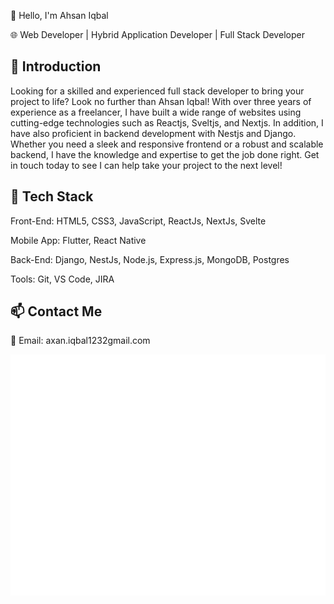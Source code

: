👋 Hello, I'm Ahsan Iqbal

🌐 Web Developer | Hybrid Application Developer | Full Stack Developer

📌 Introduction
----------------
Looking for a skilled and experienced full stack developer to bring your project to life? Look no further than Ahsan Iqbal! With over three years of experience as a freelancer, I have built a wide range of websites using cutting-edge technologies such as Reactjs, Sveltjs, and Nextjs. In addition, I have also proficient in backend development with Nestjs and Django. Whether you need a sleek and responsive frontend or a robust and scalable backend, I have the knowledge and expertise to get the job done right. Get in touch today to see I can help take your project to the next level!


🧰 Tech Stack
----------------
Front-End: HTML5, CSS3, JavaScript, ReactJs, NextJs, Svelte

Mobile App: Flutter, React Native

Back-End: Django, NestJs, Node.js, Express.js, MongoDB, Postgres

Tools: Git, VS Code, JIRA

📫 Contact Me
----------------
📧 Email: axan.iqbal1232gmail.com

![Metrics](/github-metrics.svg)
